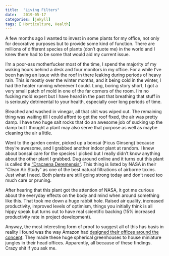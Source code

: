 ```yaml
---
title:  "Living Filters"
date:   2019-05-17
categories: [jekyll]
tags: [ Horticulture, Health]
---
```


A few months ago I wanted to invest in some plants for my office, not only for decorative purposes but to provide some kind of function. There are millions of different species of plants (don’t quote me) in the world and I knew there had to be some that would aid my current issue.

I’m a poor-ass motherfucker most of the time, I spend the majority of my waking hours behind a desk and four monitors in my office. For a while I’ve been having an issue with the roof in there leaking during periods of heavy rain. This is mostly over the winter months, and it being cold in the winter, I had the heater running whenever I could. Long, boring story short, I got a very small patch of mold in one of the far corners of the room. I’m no fucking mold expert but I have heard in the past that breathing that stuff in is seriously detrimental to your health, especially over long periods of time.

Bleached and washed in vinegar, all that shit was wiped out. The remaining thing was waiting till I could afford to get the roof fixed, the air was pretty damp. I have two huge salt rocks that do an awesome job of sucking up the damp but I thought a plant may also serve that purpose as well as maybe cleaning the air a little.

Went to the garden center, picked up a bonsai (Ficus Ginseng) because they’re awesome, and I grabbed another indoor plant at random. I knew about bonsai care for the species I picked but I really didn’t know anything about the other plant I grabbed. Dug around online and it turns out this plant is called the [“Dracaena Deremensis”][DD-link]. This thing is listed by NASA in their “Clean Air Study” as one of the best natural filtrations of airborne toxins. Just what I need. Both plants are still going strong today and don’t need too much care or pruning.  

After hearing that this plant got the attention of NASA, it got me curious about the everyday effects on the body and mind when around something like this. That took me down a huge rabbit hole. Raised air quality, increased productivity, improved levels of optimism, things you initially think is all hippy speak but turns out to have real scientific backing (15% increased productivity rate in project development). 

Anyway, the most interesting form of proof to suggest all of this has basis in reality I found was the way Amazon had [designed their offices around the concept][amazon-link]. They made these huge spherical greenhouses to house miniature jungles in their head offices. Apparently, all because of these findings. Crazy shit if you ask me.

 
[DD-link]: https://www.plantingman.com/dracaena-deremensis-janet-craig-dracaena-indoor-plants/
[amazon-link]: https://www.dezeen.com/2018/01/30/plant-filled-seattle-spheres-open-amazon-headquarters/


